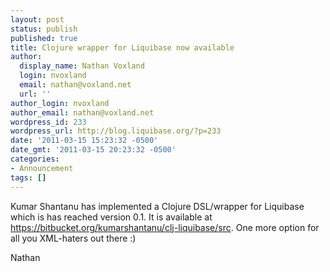 ```yaml
---
layout: post
status: publish
published: true
title: Clojure wrapper for Liquibase now available
author:
  display_name: Nathan Voxland
  login: nvoxland
  email: nathan@voxland.net
  url: ''
author_login: nvoxland
author_email: nathan@voxland.net
wordpress_id: 233
wordpress_url: http://blog.liquibase.org/?p=233
date: '2011-03-15 15:23:32 -0500'
date_gmt: '2011-03-15 20:23:32 -0500'
categories:
- Announcement
tags: []
---
```



Kumar Shantanu has implemented a Clojure DSL/wrapper for Liquibase which is has reached version 0.1.  It is available at https://bitbucket.org/kumarshantanu/clj-liquibase/src.  One more option for all you XML-haters out there :)


Nathan
